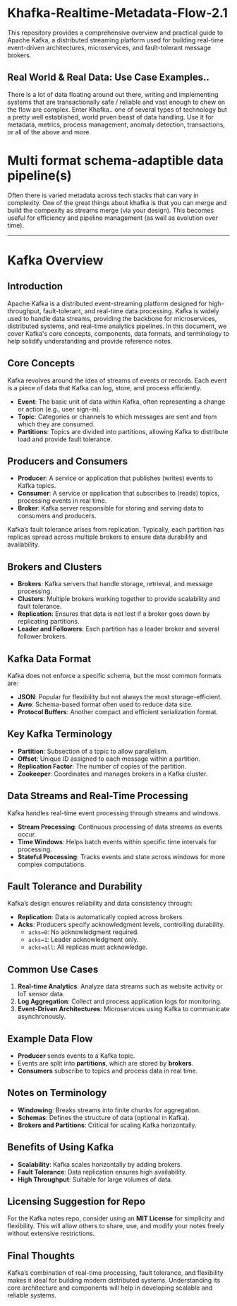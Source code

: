 # Khafka-Realtime-Metadata-Flow-2.1
This repository provides a comprehensive overview and practical guide to Apache Kafka, a distributed streaming platform used for building real-time event-driven architectures, microservices, and fault-tolerant message brokers.

## Real World & Real Data: Use Case Examples..

There is a lot of data floating around out there, writing and implementing systems that are transactionally safe / reliable and vast enough to chew on the flow are complex.
Enter Khafka.. one of several types of technology but a pretty well established, world prven beast of data handling.
Use it for metadata, metrics, process management, anomaly detection, transactions, or all of the above and more.

# Multi format schema-adaptible data pipeline(s)

Often there is varied metadata across tech stacks that can vary in complexity.
One of the great things about khafka is that you can merge and build the compexity as streams merge (via your design).
This becomes useful for efficiency and pipeline management (as well as evolution over time).

-- -- -- -- 

# Kafka Overview

## Introduction
Apache Kafka is a distributed event-streaming platform designed for high-throughput, fault-tolerant, and real-time data processing. Kafka is widely used to handle data streams, providing the backbone for microservices, distributed systems, and real-time analytics pipelines. In this document, we cover Kafka's core concepts, components, data formats, and terminology to help solidify understanding and provide reference notes.

## Core Concepts
Kafka revolves around the idea of streams of events or records. Each event is a piece of data that Kafka can log, store, and process efficiently.

- **Event**: The basic unit of data within Kafka, often representing a change or action (e.g., user sign-in).
- **Topic**: Categories or channels to which messages are sent and from which they are consumed.
- **Partitions**: Topics are divided into partitions, allowing Kafka to distribute load and provide fault tolerance.

## Producers and Consumers

- **Producer**: A service or application that publishes (writes) events to Kafka topics.
- **Consumer**: A service or application that subscribes to (reads) topics, processing events in real time.
- **Broker**: Kafka server responsible for storing and serving data to consumers and producers.

Kafka’s fault tolerance arises from replication. Typically, each partition has replicas spread across multiple brokers to ensure data durability and availability.

## Brokers and Clusters

- **Brokers**: Kafka servers that handle storage, retrieval, and message processing.
- **Clusters**: Multiple brokers working together to provide scalability and fault tolerance.
- **Replication**: Ensures that data is not lost if a broker goes down by replicating partitions.
- **Leader and Followers**: Each partition has a leader broker and several follower brokers.

## Kafka Data Format
Kafka does not enforce a specific schema, but the most common formats are:

- **JSON**: Popular for flexibility but not always the most storage-efficient.
- **Avro**: Schema-based format often used to reduce data size.
- **Protocol Buffers**: Another compact and efficient serialization format.

## Key Kafka Terminology

- **Partition**: Subsection of a topic to allow parallelism.
- **Offset**: Unique ID assigned to each message within a partition.
- **Replication Factor**: The number of copies of the partition.
- **Zookeeper**: Coordinates and manages brokers in a Kafka cluster.

## Data Streams and Real-Time Processing
Kafka handles real-time event processing through streams and windows.

- **Stream Processing**: Continuous processing of data streams as events occur.
- **Time Windows**: Helps batch events within specific time intervals for processing.
- **Stateful Processing**: Tracks events and state across windows for more complex computations.

## Fault Tolerance and Durability
Kafka’s design ensures reliability and data consistency through:

- **Replication**: Data is automatically copied across brokers.
- **Acks**: Producers specify acknowledgment levels, controlling durability.
  - `acks=0`: No acknowledgment required.
  - `acks=1`: Leader acknowledgment only.
  - `acks=all`: All replicas must acknowledge.

## Common Use Cases

1. **Real-time Analytics**: Analyze data streams such as website activity or IoT sensor data.
2. **Log Aggregation**: Collect and process application logs for monitoring.
3. **Event-Driven Architectures**: Microservices using Kafka to communicate asynchronously.

## Example Data Flow
- **Producer** sends events to a Kafka topic.
- Events are split into **partitions**, which are stored by **brokers**.
- **Consumers** subscribe to topics and process data in real time.

## Notes on Terminology
- **Windowing**: Breaks streams into finite chunks for aggregation.
- **Schemas**: Defines the structure of data (optional in Kafka).
- **Brokers and Partitions**: Critical for scaling Kafka horizontally.

## Benefits of Using Kafka
- **Scalability**: Kafka scales horizontally by adding brokers.
- **Fault Tolerance**: Data replication ensures high availability.
- **High Throughput**: Suitable for large volumes of data.

## Licensing Suggestion for Repo
For the Kafka notes repo, consider using an **MIT License** for simplicity and flexibility. This will allow others to share, use, and modify your notes freely without extensive restrictions.

## Final Thoughts
Kafka’s combination of real-time processing, fault tolerance, and flexibility makes it ideal for building modern distributed systems. Understanding its core architecture and components will help in developing scalable and reliable systems.
